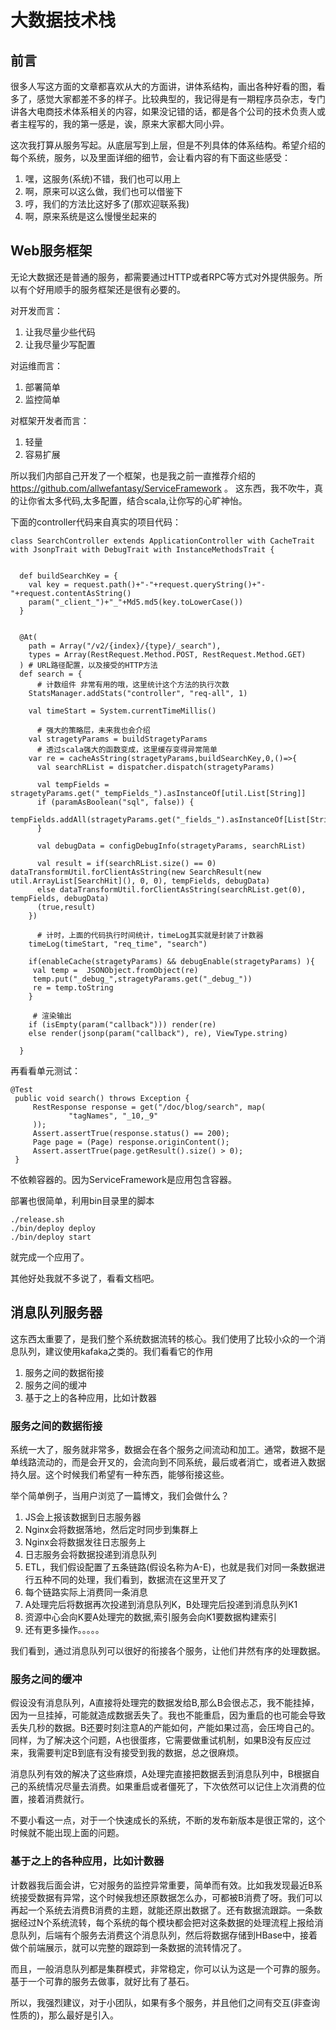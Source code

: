 # 大数据技术栈


## 前言

很多人写这方面的文章都喜欢从大的方面讲，讲体系结构，画出各种好看的图，看多了，感觉大家都差不多的样子。比较典型的，我记得是有一期程序员杂志，专门讲各大电商技术体系相关的内容，如果没记错的话，都是各个公司的技术负责人或者主程写的，我的第一感是，诶，原来大家都大同小异。

这次我打算从服务写起。从底层写到上层，但是不列具体的体系结构。希望介绍的每个系统，服务，以及里面详细的细节，会让看内容的有下面这些感受：

1.  嘿，这服务(系统)不错，我们也可以用上
2.  啊，原来可以这么做，我们也可以借鉴下
3.  哼，我们的方法比这好多了(那欢迎联系我)
4.  啊，原来系统是这么慢慢坐起来的


##  Web服务框架

无论大数据还是普通的服务，都需要通过HTTP或者RPC等方式对外提供服务。所以有个好用顺手的服务框架还是很有必要的。

对开发而言：

1. 让我尽量少些代码
2. 让我尽量少写配置

对运维而言：

1. 部署简单
2. 监控简单

对框架开发者而言：

1. 轻量
2. 容易扩展

所以我们内部自己开发了一个框架，也是我之前一直推荐介绍的  https://github.com/allwefantasy/ServiceFramework 。 这东西，我不吹牛，真的让你省太多代码,太多配置，结合scala,让你写的心旷神怡。

下面的controller代码来自真实的项目代码：


	class SearchController extends ApplicationController with CacheTrait with JsonpTrait with DebugTrait with InstanceMethodsTrait {


	  def buildSearchKey = {
	    val key = request.path()+"-"+request.queryString()+"-"+request.contentAsString()
	    param("_client_")+"_"+Md5.md5(key.toLowerCase())
	  }


	  @At(
	    path = Array("/v2/{index}/{type}/_search"),
	    types = Array(RestRequest.Method.POST, RestRequest.Method.GET)
	  ) # URL路径配置，以及接受的HTTP方法
	  def search = {
          # 计数组件 非常有用的哦，这里统计这个方法的执行次数 
	    StatsManager.addStats("controller", "req-all", 1)

	    val timeStart = System.currentTimeMillis()

          # 强大的策略层，未来我也会介绍
	    val stragetyParams = buildStragetyParams
          # 透过scala强大的函数变成，这里缓存变得异常简单
	    var re = cacheAsString(stragetyParams,buildSearchKey,0,()=>{
	      val searchRList = dispatcher.dispatch(stragetyParams)

	      val tempFields = stragetyParams.get("_tempFields_").asInstanceOf[util.List[String]]
	      if (paramAsBoolean("sql", false)) {
	        tempFields.addAll(stragetyParams.get("_fields_").asInstanceOf[List[String]])
	      }

	      val debugData = configDebugInfo(stragetyParams, searchRList)

	      val result = if(searchRList.size() == 0) dataTransformUtil.forClientAsString(new SearchResult(new util.ArrayList[SearchHit](), 0, 0), tempFields, debugData)
	      else dataTransformUtil.forClientAsString(searchRList.get(0), tempFields, debugData)
	      (true,result)
	    })

          # 计时，上面的代码执行时间统计，timeLog其实就是封装了计数器
	    timeLog(timeStart, "req_time", "search")

	    if(enableCache(stragetyParams) && debugEnable(stragetyParams) ){
	     val temp =  JSONObject.fromObject(re)
	     temp.put("_debug_",stragetyParams.get("_debug_"))
	     re = temp.toString
	    }

         # 渲染输出
	    if (isEmpty(param("callback"))) render(re)
	    else render(jsonp(param("callback"), re), ViewType.string)

	  }



再看看单元测试：

	@Test
	 public void search() throws Exception {
	     RestResponse response = get("/doc/blog/search", map(
	             "tagNames", "_10,_9"
	     ));
	     Assert.assertTrue(response.status() == 200);
	     Page page = (Page) response.originContent();
	     Assert.assertTrue(page.getResult().size() > 0);
	 }
	 
不依赖容器的。因为ServiceFramework是应用包含容器。

部署也很简单，利用bin目录里的脚本

	./release.sh
	./bin/deploy deploy
	./bin/deploy start
	
就完成一个应用了。

其他好处我就不多说了，看看文档吧。

## 消息队列服务器

这东西太重要了，是我们整个系统数据流转的核心。我们使用了比较小众的一个消息队列，建议使用kafaka之类的。我们看看它的作用

1.  服务之间的数据衔接
2.  服务之间的缓冲
3.  基于之上的各种应用，比如计数器

###  服务之间的数据衔接

系统一大了，服务就非常多，数据会在各个服务之间流动和加工。通常，数据不是单线路流动的，而是会开叉的，会流向到不同系统，最后或者消亡，或者进入数据持久层。这个时候我们希望有一种东西，能够衔接这些。

举个简单例子，当用户浏览了一篇博文，我们会做什么？

1. JS会上报该数据到日志服务器
2. Nginx会将数据落地，然后定时同步到集群上
3. Nginx会将数据发往日志服务上
4. 日志服务会将数据投递到消息队列
5. ETL，我们假设配置了五条链路(假设名称为A-E)，也就是我们对同一条数据进行五种不同的处理，我们看到，数据流在这里开叉了
6. 每个链路实际上消费同一条消息 
7. A处理完后将数据再次投递到消息队列K，B处理完后投递到消息队列K1
8. 资源中心会向K要A处理完的数据,索引服务会向K1要数据构建索引
9. 还有更多操作。。。。。

我们看到，通过消息队列可以很好的衔接各个服务，让他们井然有序的处理数据。

###  服务之间的缓冲

假设没有消息队列，A直接将处理完的数据发给B,那么B会很忐忑，我不能挂掉，因为一旦挂掉，可能就造成数据丢失了。我也不能重启，因为重启的也可能会导致丢失几秒的数据。B还要时刻注意A的产能如何，产能如果过高，会压垮自己的。同样，为了解决这个问题，A也很蛋疼，它需要做重试机制，如果B没有反应过来，我需要判定B到底有没有接受到我的数据，总之很麻烦。

消息队列有效的解决了这些麻烦，A处理完直接把数据丢到消息队列中，B根据自己的系统情况尽量去消费。如果重启或者僵死了，下次依然可以记住上次消费的位置，接着消费就行。

不要小看这一点，对于一个快速成长的系统，不断的发布新版本是很正常的，这个时候就不能出现上面的问题。

### 基于之上的各种应用，比如计数器

计数器我后面会讲，它对服务的监控异常重要，简单而有效。比如我发现最近B系统接受数据有异常，这个时候我想还原数据怎么办，可都被B消费了呀。我们可以再起一个系统去消费B消费的主题，就能还原出数据了。还有数据流跟踪。一条数据经过N个系统流转，每个系统的每个模块都会把对这条数据的处理流程上报给消息队列，后端有个服务去消费这个消息队列，然后将数据存储到HBase中，接着做个前端展示，就可以完整的跟踪到一条数据的流转情况了。

而且，一般消息队列都是集群模式，非常稳定，你可以认为这是一个可靠的服务。基于一个可靠的服务去做事，就好比有了基石。


所以，我强烈建议，对于小团队，如果有多个服务，并且他们之间有交互(非查询性质的)，那么最好是引入。



